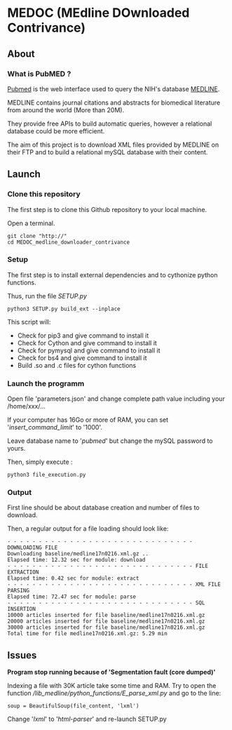 # MEDOC (MEdline DOwnloaded Contrivance)


## About

### What is PubMED ?

[Pubmed](https://www.ncbi.nlm.nih.gov/pubmed/) is the web interface used to query the NIH's database [MEDLINE](https://www.nlm.nih.gov/bsd/pmresources.html).

MEDLINE contains journal citations and abstracts for biomedical literature from around the world (More than 20M).

They provide free APIs to build automatic queries, however a relational database could be more efficient.

The aim of this project is to download XML files provided by MEDLINE on their FTP and to build a relational mySQL database with their content.


## Launch

### Clone this repository

The first step is to clone this Github repository to your local machine.

Open a terminal.

	git clone "http://"
	cd MEDOC_medline_downloader_contrivance

### Setup

The first step is to install external dependencies and to cythonize python functions.

Thus, run the file *SETUP.py*

	python3 SETUP.py build_ext --inplace
	
This script will:

* Check for pip3 and give command to install it
* Check for Cython and give command to install it
* Check for pymysql and give command to install it
* Check for bs4 and give command to install it
* Build .so and .c files for cython functions

### Launch the programm

Open file 'parameters.json' and change complete path value including your /home/xxx/...

If your computer has 16Go or more of RAM, you can set '_insert_command_limit_' to '1000'.

Leave database name to '_pubmed_' but change the mySQL password to yours.

Then, simply execute :

	python3 file_execution.py 
	
### Output

First line should be about database creation and number of files to download.

Then, a regular output for a file loading should look like:

	- - - - - - - - - - - - - - - - - - - - - - - - - - - - - - DOWNLOADING FILE
	Downloading baseline/medline17n0216.xml.gz ..
	Elapsed time: 12.32 sec for module: download
	- - - - - - - - - - - - - - - - - - - - - - - - - - - - - - FILE EXTRACTION
	Elapsed time: 0.42 sec for module: extract
	- - - - - - - - - - - - - - - - - - - - - - - - - - - - - - XML FILE PARSING
	Elapsed time: 72.47 sec for module: parse
	- - - - - - - - - - - - - - - - - - - - - - - - - - - - - - SQL INSERTION
	10000 articles inserted for file baseline/medline17n0216.xml.gz
	20000 articles inserted for file baseline/medline17n0216.xml.gz
	30000 articles inserted for file baseline/medline17n0216.xml.gz
	Total time for file medline17n0216.xml.gz: 5.29 min



## Issues

__Program stop running because of 'Segmentation fault (core dumped)'__

Indexing a file with 30K article take some time and RAM. Try to open the function _/lib_medline/python_functions/E_parse_xml.py_ and go to the line:

	soup = BeautifulSoup(file_content, 'lxml')
	
Change '_lxml_' to '_html-parser_' and re-launch SETUP.py
